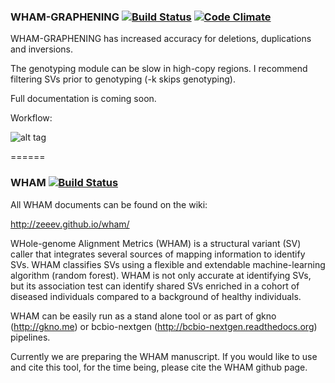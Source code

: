 ### WHAM-GRAPHENING [![Build Status](https://travis-ci.org/zeeev/wham.svg?branch=master)](https://travis-ci.org/zeeev/wham) [![Code Climate](https://codeclimate.com/github/zeeev/wham/badges/gpa.svg)](https://codeclimate.com/github/zeeev/wham)


WHAM-GRAPHENING has increased accuracy for deletions, duplications and inversions.

The genotyping module can be slow in high-copy regions.  I recommend filtering SVs prior to genotyping (-k skips genotyping).

Full documentation is coming soon. 

Workflow:

![alt tag](https://github.com/zeeev/wham/blob/master/docs/wg.png)

======

### WHAM [![Build Status](https://travis-ci.org/zeeev/wham.svg?branch=master)](https://travis-ci.org/zeeev/wham)

All WHAM documents can be found on the wiki:

http://zeeev.github.io/wham/

WHole-genome Alignment Metrics (WHAM) is a structural variant (SV) caller that integrates several sources of mapping information to identify SVs.  WHAM classifies SVs using a flexible and extendable machine-learning algorithm (random forest).  WHAM is not only accurate at identifying SVs, but its association test can identify shared SVs enriched in a cohort of diseased individuals compared to a background of healthy individuals.   

WHAM can be easily run as a stand alone tool or as part of gkno (http://gkno.me) or bcbio-nextgen (http://bcbio-nextgen.readthedocs.org) pipelines.  

Currently we are preparing the WHAM manuscript.  If you would like to use and cite this tool, for the time being, please cite the WHAM github page.



